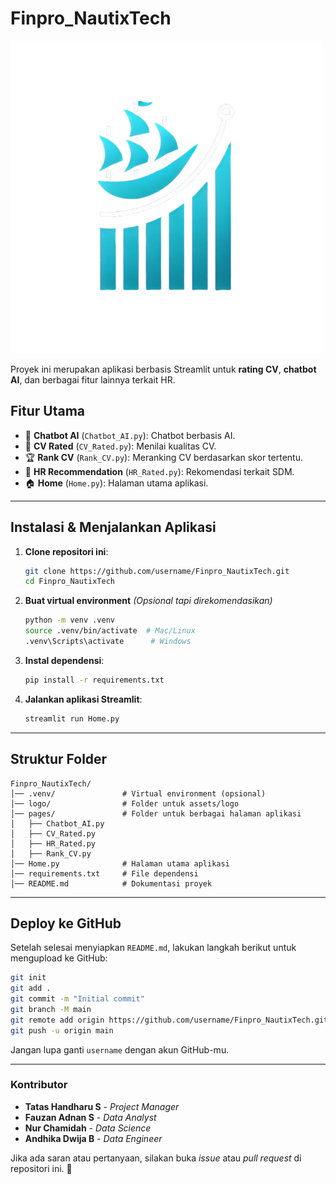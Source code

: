 # **Finpro_NautixTech**

![Logo](logo/Kelompok_5_NautixTech-removebg-preview.png)

Proyek ini merupakan aplikasi berbasis Streamlit untuk **rating CV**, **chatbot AI**, dan berbagai fitur lainnya terkait HR.

## **Fitur Utama**
- 🚀 **Chatbot AI** (`Chatbot_AI.py`): Chatbot berbasis AI.
- 📄 **CV Rated** (`CV_Rated.py`): Menilai kualitas CV.
- 🏆 **Rank CV** (`Rank_CV.py`): Meranking CV berdasarkan skor tertentu.
- 🏢 **HR Recommendation** (`HR_Rated.py`): Rekomendasi terkait SDM.
- 🏠 **Home** (`Home.py`): Halaman utama aplikasi.

---

## **Instalasi & Menjalankan Aplikasi**

1. **Clone repositori ini**:
   ```bash
   git clone https://github.com/username/Finpro_NautixTech.git
   cd Finpro_NautixTech
   ```

2. **Buat virtual environment** *(Opsional tapi direkomendasikan)*
   ```bash
   python -m venv .venv
   source .venv/bin/activate  # Mac/Linux
   .venv\Scripts\activate      # Windows
   ```

3. **Instal dependensi**:
   ```bash
   pip install -r requirements.txt
   ```

4. **Jalankan aplikasi Streamlit**:
   ```bash
   streamlit run Home.py
   ```

---

## **Struktur Folder**
```
Finpro_NautixTech/
│── .venv/               # Virtual environment (opsional)
│── logo/                # Folder untuk assets/logo
│── pages/               # Folder untuk berbagai halaman aplikasi
│   ├── Chatbot_AI.py
│   ├── CV_Rated.py
│   ├── HR_Rated.py
│   ├── Rank_CV.py
│── Home.py              # Halaman utama aplikasi
│── requirements.txt     # File dependensi
│── README.md            # Dokumentasi proyek
```

---

## **Deploy ke GitHub**
Setelah selesai menyiapkan `README.md`, lakukan langkah berikut untuk mengupload ke GitHub:

```bash
git init
git add .
git commit -m "Initial commit"
git branch -M main
git remote add origin https://github.com/username/Finpro_NautixTech.git
git push -u origin main
```

Jangan lupa ganti `username` dengan akun GitHub-mu.

---

### **Kontributor**
- **Tatas Handharu S** - *Project Manager*
- **Fauzan Adnan S** - *Data Analyst*
- **Nur Chamidah** - *Data Science*
- **Andhika Dwija B** - *Data Engineer*


Jika ada saran atau pertanyaan, silakan buka *issue* atau *pull request* di repositori ini. 🚀

